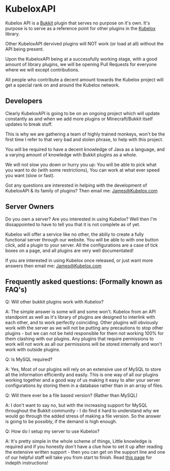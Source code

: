 KubeloxAPI
==========

Kubelox API is a [Bukkit](https://github.com/Bukkit/CraftBukkit) plugin that serves no purpose on it's own.
It's purpose is to serve as a reference point for other plugins in the [Kubelox](http://www.kubelox.com) library.

Other KubeloxAPI dervived plugins will NOT work (or load at all) without the API being present.

Upon the KubeloxAPI being at a successfully working stage, with a good amount of library plugins, we will be opening Pull Requests for everyone where we will except contributions.

All people who contribute a decent amount towards the Kubelox project will get a special rank on and around the Kubelox network.

Developers
----------

Clearly KubeloxAPI is going to be on an ongoing project which will update constantly as and when we add more plugins or Minecraft/Bukkit itself updates to break stuff.

This is why we are gathering a team of highly trained monkeys, won't be the first time I refer to that very bad and stolen phrase, to help with this project.

You will be required to have a decent knowledge of Java as a language, and a varying amount of knowledge with Bukkit plugins as a whole.

We will not slow you down or hurry you up:
You will be able to pick what you want to do (with some restrictions),
You can work at what ever speed you want (slow or fast).

Got any questions are interested in helping with the development of KubeloxAPI & its family of plugins? Then email me:
James@Kubelox.com

Server Owners
-------------

Do you own a server? Are you interested in using Kubelox? Well then I'm dissappointed to have to tell you that it is not complete as of yet.

Kubelox will offer a service like no other, the abiliy to create a fully functional server through our website. You will be able to with one button click, add a plugin to your server. All the configurations are a case of tick boxes on a page, and all plugins are very well documentated!

If you are interested in using Kubelox once released, or just want more answers then email me:
James@Kubelox.com

Frequently asked questions: (Formally known as FAQ's)
---------------------------

Q: Will other bukkit plugins work with Kubelox?

A: The simple answer is some will and some won't. Kubelox from an API standpoint as well as it's library of plugins are designed to interlink with each other, and to work perfectly coinciding. Other plugins will obviously work with the server as we will not be putting any precautions to stop other plugins - but we can not be held responsible for them not working 100% for them clashing with our plugins. Any plugins that require permissions to work will not work as all our permissions will be stored internally and won't work with outside plugins.

Q: Is MySQL required?

A: Yes, Most of our plugins will rely on an extensive use of MySQL to store all the information efficiently and easily. This is one way of all our plugins working together and a good way of us making it easy to alter your server configurations by storing them in a database rather than in an array of files.

Q: Will there ever be a file based version? (Rather than MySQL)

A: I don't want to say no, but with the increasing support for MySQL throughout the Bukkit community - I do find it hard to understand why we would go through the added stress of making a file version. So the answer is going to be possibly, if the demand is high enough.

Q: How do I setup my server to use Kubelox?

A: It's pretty simple in the whole scheme of things, Little knowledge is required and if you honestly don't have a clue how to set it up after reading the extensive written support - then you can get on the support line and one of our helpful staff will take you from start to finish. Read [this page]() for indepth instructions!
